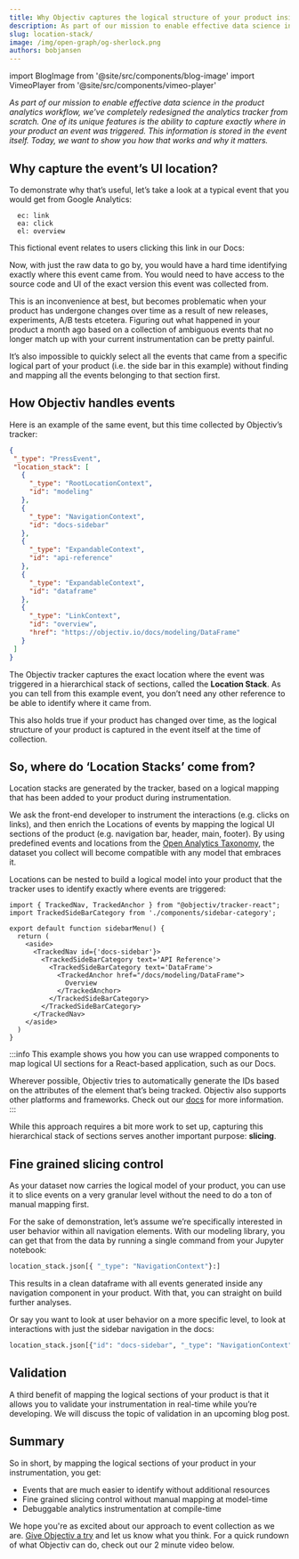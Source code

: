 ```yaml
---
title: Why Objectiv captures the logical structure of your product inside your dataset
description: As part of our mission to enable effective data science in the product analytics workflow, we’ve completely redesigned the analytics tracker from scratch. One of its unique features is the ability to capture exactly where in your product an event was triggered. This information is stored in the event itself. Today, we want to show you how that works and why it matters.
slug: location-stack/
image: /img/open-graph/og-sherlock.png
authors: bobjansen
---
```


<head>
  <meta property="og:title" content="Why Objectiv captures the logical structure of your product inside your dataset" />
</head>

import BlogImage from '@site/src/components/blog-image'
import VimeoPlayer from '@site/src/components/vimeo-player'


*As part of our mission to enable effective data science in the product analytics workflow, we’ve completely redesigned the analytics tracker from scratch. One of its unique features is the ability to capture exactly where in your product an event was triggered. This information is stored in the event itself. Today, we want to show you how that works and why it matters.*

<!--truncate-->

## Why capture the event’s UI location?

To demonstrate why that’s useful, let’s take a look at a typical event that you would get from Google Analytics:
```
  ec: link
  ea: click
  el: overview
```

This fictional event relates to users clicking this link in our Docs:

<BlogImage url='img/blog/link_example.png'
  caption="A click on 'Overview' in the DataFrame section of the API reference " />

Now, with just the raw data to go by, you would have a hard time identifying exactly where this event came from. You would need to have access to the source code and UI of the exact version this event was collected from.

This is an inconvenience at best, but becomes problematic when your product has undergone changes over time as a result of new releases, experiments, A/B tests etcetera. Figuring out what happened in your product a month ago based on a collection of ambiguous events that no longer match up with your current instrumentation can be pretty painful.

<BlogImage url='img/open-graph/og-sherlock.svg'
  caption='Bring your Sherlock game '/>

It’s also impossible to quickly select all the events that came from a specific logical part of your product (i.e. the side bar in this example) without finding and mapping all the events belonging to that section first.

## How Objectiv handles events

Here is an example of the same event, but this time collected by Objectiv’s tracker:
```json
{
 "_type": "PressEvent",
 "location_stack": [
   {
     "_type": "RootLocationContext",
     "id": "modeling"
   },
   {
     "_type": "NavigationContext",
     "id": "docs-sidebar"
   },
   {
     "_type": "ExpandableContext",
     "id": "api-reference"
   },
   {
     "_type": "ExpandableContext",
     "id": "dataframe"
   },
   {
     "_type": "LinkContext",
     "id": "overview",
     "href": "https://objectiv.io/docs/modeling/DataFrame"
   }
 ]
}
```
The Objectiv tracker captures the exact location where the event was triggered in a hierarchical stack of sections, called the **Location Stack**. As you can tell from this example event, you don’t need any other reference to be able to identify where it came from. 

This also holds true if your product has changed over time, as the logical structure of your product is captured in the event itself at the time of collection.

## So, where do ‘Location Stacks’ come from? 

Location stacks are generated by the tracker, based on a logical mapping that has been added to your product during instrumentation. 

We ask the front-end developer to instrument the interactions (e.g. clicks on links), and then enrich the Locations of events by mapping the logical UI sections of the product (e.g. navigation bar, header, main, footer). By using predefined events and locations from the [Open Analytics Taxonomy](https://objectiv.io/docs/taxonomy/), the dataset you collect will become compatible with any model that embraces it. 

Locations can be nested to build a logical model into your product that the tracker uses to identify exactly where events are triggered:

```tsx
import { TrackedNav, TrackedAnchor } from "@objectiv/tracker-react";
import TrackedSideBarCategory from './components/sidebar-category';
 
export default function sidebarMenu() {
  return (
    <aside>
      <TrackedNav id={'docs-sidebar'}>
        <TrackedSideBarCategory text='API Reference'>
          <TrackedSideBarCategory text='DataFrame'>
            <TrackedAnchor href="/docs/modeling/DataFrame">
              Overview
            </TrackedAnchor>
          </TrackedSideBarCategory>
        </TrackedSideBarCategory>
      </TrackedNav>
    </aside>
  )
}
```

:::info
This example shows you how you can use wrapped components to map logical UI sections for a React-based application, such as our Docs. 

Wherever possible, Objectiv tries to automatically generate the IDs based on the attributes of the element that’s being tracked. Objectiv also supports other platforms and frameworks. Check out our [docs](https://objectiv.io/docs/tracking/) for more information.
:::

While this approach requires a bit more work to set up, capturing this hierarchical stack of sections serves another important purpose: **slicing**.


## Fine grained slicing control

As your dataset now carries the logical model of your product, you can use it to slice events on a very granular level without the need to do a ton of manual mapping first.

For the sake of demonstration, let’s assume we’re specifically interested in user behavior within all navigation elements. With our modeling library, you can get that from the data by running a single command from your Jupyter notebook: 
```python
location_stack.json[{ "_type": "NavigationContext"}:]
```
This results in a clean dataframe with all events generated inside any navigation component in your product. With that, you can straight on build further analyses.

Or say you want to look at user behavior on a more specific level, to look at interactions with just the sidebar navigation in the docs:
```python
location_stack.json[{"id": "docs-sidebar", "_type": "NavigationContext"}:]
```
## Validation

A third benefit of mapping the logical sections of your product is that it allows you to validate your instrumentation in real-time while you’re developing. We will discuss the topic of validation in an upcoming blog post. 

## Summary

So in short, by mapping the logical sections of your product in your instrumentation, you get:
* Events that are much easier to identify without additional resources
* Fine grained slicing control without manual mapping at model-time
* Debuggable analytics instrumentation at compile-time

We hope you're as excited about our approach to event collection as we are. [Give Objectiv a try](https://objectiv.io/docs/home/quickstart-guide/) and let us know what you think. For a quick rundown of what Objectiv can do, check out our 2 minute video below.

<VimeoPlayer videoId='670857141' id='objectiv-in-2-minutes' caption='Objectiv in 2 minutes' />

